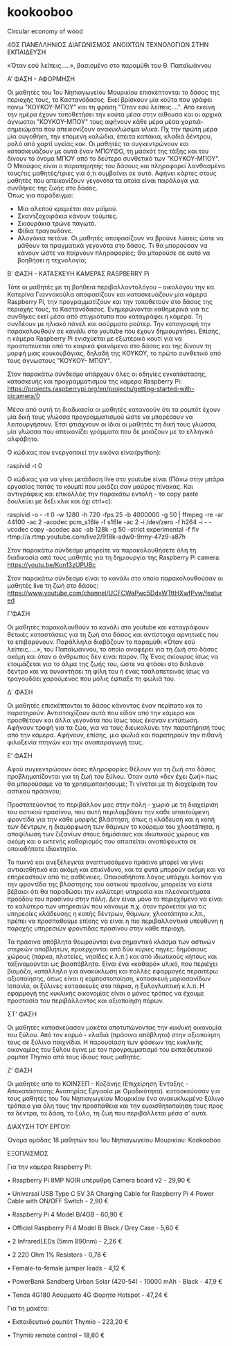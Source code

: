 # kookooboo
Circular economy of wood

4ΟΣ ΠΑΝΕΛΛΗΝΙΟΣ ΔΙΑΓΩΝΙΣΜΟΣ ΑΝΟΙΧΤΩΝ ΤΕΧΝΟΛΟΓΙΩΝ ΣΤΗΝ ΕΚΠΑΙΔΕΥΣΗ



«Όταν εσύ λείπεις…..», 
βασισμένο στο παραμύθι του Θ. Παπαϊωάννου


Α’ ΦΑΣΗ - ΑΦΟΡΜΗΣΗ

Οι μαθητές του 1ου Νηπιαγωγείου Μουρικίου επισκέπτονται το δάσος της περιοχής τους, το Καστανόδασος. Εκεί βρίσκουν μία κούτα που γράφει πάνω "ΚΟΥΚΟΥ-ΜΠΟΥ" και τη φράση "Όταν εσύ λείπεις....". Από εκείνη την ημέρα έχουν τοποθετήσει την κούτα μέσα στην αίθουσα και οι αρχικά άγνωστοι "ΚΟΥΚΟΥ-ΜΠΟΥ" τους αφήνουν κάθε μέρα μέσα χαρτιά-σημειώματα που απεικονίζουν ανακυκλώσιμα υλικά. Πχ την πρώτη μέρα μία αυγοθήκη, την επόμενη καλώδια, έπειτα καπάκια, κλαδιά δέντρου, ρολό από χαρτί υγείας κοκ. Οι μαθητές τα συγκεντρώνουν και κατασκευάζουν με αυτά έναν ΜΠΟΥΦΟ, τη μασκότ της τάξης και του δίνουν το όνομα ΜΠΟΥ από το δεύτερο συνθετικό των "ΚΟΥΚΟΥ-ΜΠΟΥ". 
 Ο Μπούφος είναι ο παρατηρητής του δάσους και πληροφορεί λανθασμένα τους/τις  μαθητές/τριες για ό,τι συμβαίνει σε αυτό. Αφήνει κάρτες στους μαθητές που απεικονίζουν γεγονότα τα οποία είναι παράλογα για συνθήκες της ζωής στο δάσος. 	
 Όπως για παράδειγμα:
- Μία αλεπού κρεμιέται σαν μαϊμού.
- Σκαντζοχοιράκια κάνουν τούμπες.
- Σκιουράκια τρώνε παγωτό.
- Φίδια τραγουδάνε.
- Αλογάκια πετάνε. 
Οι μαθητές αποφασίζουν να βρούνε λύσεις ώστε να μάθουν τα πραγματικά γεγονότα στο δάσος.
Τι θα μπορούσαν να κάνουν ώστε να παίρνουν πληροφορίες;	
Θα μπορούσε σε αυτό να βοηθήσει η τεχνολογία;

Β’ ΦΑΣΗ - ΚΑΤΑΣΚΕΥΗ ΚΑΜΕΡΑΣ RASPBERRY Pi

Τότε οι μαθητές με τη βοήθεια περιβαλλοντολόγου – οικολόγου την κα. Κατερίνα Γιαννακούλα  αποφασίζουν και κατασκευάζουν μία κάμερα Raspberry Pi, την προγραμματίζουν και την τοποθετούν στο δάσος της περιοχής τους, το Καστανόδασος.  Ενημερώνονται καθημερινά για τις συνθήκες εκεί μέσα από στιγμιότυπα που καταγράφει η κάμερα. Τη συνδέουν με ηλιακό πάνελ και ασύρματο ρούτερ. Την καταγραφή την παρακολουθούν σε κανάλι στο youtube που έχουν δημιουργήσει. Επίσης,  η κάμερα Raspberry Pi ενισχύεται με εξωτερικό κουτί για να προστατεύεται από τα καιρικά φαινόμενα στο δάσος και της δίνουν τη μορφή μιας κουκουβάγιας, δηλαδή της ΚΟΥΚΟΥ, το πρώτο συνθετικό από τους άγνωστους "ΚΟΥΚΟΥ- ΜΠΟΥ". 

Στον παρακάτω σύνδεσμο υπάρχουν όλες οι οδηγίες εγκατάστασης, κατασκευής και προγραμματισμού της κάμερα Raspberry Pi:
https://projects.raspberrypi.org/en/projects/getting-started-with-picamera/0

Μέσα από αυτή τη διαδικασία οι μαθητές κατανοούν ότι τα ρομπότ έχουν μία δική τους γλώσσα προγραμματισμού ώστε να μπορέσουν να λειτουργήσουν. Έτσι φτιάχνουν οι ίδιοι οι μαθητές τη δική τους γλώσσα, μία γλώσσα που απεικονίζει γράμματα που δε μοιάζουν με το ελληνικό αλφάβητο.

Ο κώδικας που ενεργοποιεί την εικόνα είναι(python):

raspivid -t 0 


Ο κώδικας για να γίνει μετάδοση live στο youtube είναι (Πάνω στην μπάρα εργασίας πατάς το κουμπί που μοιάζει σαν μαύρος πίνακας. Και αντιγράφεις και επικολλάς την παρακάτω εντολή - το copy paste δουλεύει με δεξι κλικ και όχι  ctrl+c):

raspivid -o - -t 0 -w 1280 -h 720 -fps 25 -b 4000000 -g 50 | ffmpeg -re -ar 44100 -ac 2 -acodec pcm_s16le -f s16le -ac 2 -i /dev/zero -f h264 -i - -vcodec copy -acodec aac -ab 128k -g 50 -strict experimental -f flv rtmp://a.rtmp.youtube.com/live2/918k-adw0-9rmy-47z9-a87h


Στον παρακάτω σύνδεσμο μπορείτε να παρακολουθήσετε όλη τη διαδικασία από τους μαθητές για τη δημιουργία της Raspberry Pi camera:
https://youtu.be/Kon13zUPUBc

Στον παρακάτω σύνδεσμο είναι το κανάλι στο οποίο παρακολουθούσαν οι μαθητές live τη ζωή στο δάσος:
https://www.youtube.com/channel/UCFCWaPwc5DdxWTttHXwfPvw/featured


Γ’ΦΑΣΗ

Οι μαθητές παρακολουθούν το κανάλι στο youtube και καταγράφουν θετικές καταστάσεις για τη ζωή στο δάσος και αντίστοιχα αρνητικές που το επιβαρύνουν. Παράλληλα διαβάζουν το παραμύθι «Όταν εσύ λείπεις…..», του Παπαϊωάννου, το οποίο αναφέρει για τη ζωή στο δάσος ακόμη και όταν ο άνθρωπος δεν είναι παρόν.
Πχ Ένας σκίουρος ίσως να ετοιμάζεται για το άλμα της ζωής του, ώστε να φτάσει στο διπλανό δέντρο και να συναντήσει τη φίλη του ή ένας τσαλαπετεινός ίσως να τραγουδάει χαρούμενος που μόλις έφτιαξε τη φωλιά του. 

Δ΄ ΦΑΣΗ 

Οι μαθητές επισκέπτονται το δάσος κάνοντας έναν περίπατο και το παρατηρούν. Αντιστοιχίζουν αυτά που είδαν από την κάμερα και προσθέτουν και άλλα γεγονότα που ίσως τους έκαναν εντύπωση. Αφήνουν τροφή για τα ζώα, για να τους διευκολύνει την παρατήρησή τους από την κάμερα. Αφήνουν, επίσης, μια φωλιά και παρατηρούν την πιθανή φιλοξενία πτηνών και την αναπαραγωγή τους. 	

Ε’ ΦΑΣΗ

Αφού συγκεντρώσουν όσες πληροφορίες θέλουν για τη ζωή στο δάσος προβληματίζονται για τη ζωή του ξύλου. Όταν αυτό «δεν έχει ζωή» πως θα μπορούσαμε να το χρησιμοποιήσουμε;  Τι γίνεται με τη διαχείριση του αστικού πράσινου; 

Προστατεύοντας το περιβάλλον μας στην πόλη - χωριό με τη διαχείριση του αστικού πρασίνου, που αυτή περιλαμβάνει την κάθε απαιτούμενη φροντίδα για την κάθε μορφής βλάστηση, όπως η κλάδευση και η κοπή των δέντρων, η διαμόρφωση των θάμνων το κούρεμα του χλοοτάπητα, η αποψίλωση των ζιζανίων στους δημόσιους και ιδιωτικούς χώρους και ακόμη και ο εκτενής καθαρισμός που απαιτείται αναπόφευκτα σε οποιαδήποτε ιδιοκτησία.

Το πυκνό και ανεξέλεγκτα αναπτυσσόμενο πράσινο  μπορεί να γίνει αντιαισθητικό και ακόμη και επικίνδυνο, και τα φυτά μπορούν ακόμη και να επηρεαστούν από τις ασθένειες. Οποιοσδήποτε λόγος υπάρχει λοιπόν για την φροντίδα της βλάστησης του αστικού πρασίνου, μπορείτε να είστε βέβαιοι ότι θα παραδώσει την καλύτερη υπηρεσία και πλεονεκτήματα προόδου του πρασίνου στην πόλη. Δεν είναι μόνο το περιεχόμενο να είναι το καλύτερο των υπηρεσιών που κάνουμε π.χ. όταν πρόκειται για τις υπηρεσίες κλάδευσης η κοπής δέντρων, θάμνων, χλοοτάπητα κ.λπ., πρέπει να προσπαθούμε επίσης να είναι η πιο περιβαλλοντικά υπεύθυνη η παροχής υπηρεσιών φροντίδας πρασίνου στην κάθε περιοχή.  

Τα πράσινα απόβλητα θεωρούνται ένα σημαντικό κλάσμα των αστικών στερεών αποβλήτων, προέρχονται από δύο κύριες πηγές: δημόσιους χώρους (πάρκα, πλατείες, νησίδες κ.λ.π.) και από ιδιωτικούς κήπους και ταξινομούνται ως βιοαπόβλητα. Είναι ένα «καθαρό» υλικό, που περιέχει βιομάζα, κατάλληλο για ανακύκλωση και πολλές εφαρμογές περαιτέρω αξιοποίησης, όπως είναι η κομποστοποίηση, κατασκευή μοριοσανίδων Ισπανία, οι ξύλινες κατασκευές στα πάρκα, η ξυλογλυπτική κ.λ.π. Η εφαρμογή της κυκλικής οικονομίας είναι ο μόνος τρόπος να έχουμε προστασία του περιβάλλοντος και αξιοποίηση πόρων. 	

 ΣΤ’ ΦΑΣΗ

Οι μαθητές κατασκεύασαν μακέτα αποτυπώνοντας την κυκλική οικονομία του ξύλου. Από τον κορμό - κλαδιά (πράσινα απόβλητα) στην αξιοποίηση τους σε ξύλινα παιχνίδια. Η παρουσίαση των φάσεων της κυκλικής οικονομίας του ξύλου έγινε  με τον προγραμματισμό του εκπαιδευτικού ρομπότ Thymio από τους ίδιους τους μαθητές.


Ζ’ ΦΑΣΗ

Οι μαθητές  από το ΚΟΙΝΣΕΠ - Κοζάνης (Επιχείρηση Ένταξης - Αποκατάστασης Αναπηρίας Εργασία με Ομαδικότητα).  κατασκεύασαν για τους μαθητές του 1ου Νηπιαγωγείου Μουρικίου ένα ανακυκλωμένο ξύλινο τρόπαιο για όλη τους την προσπάθεια και την ευαισθητοποίηση τους προς τα δέντρα, τα δάση, το ξύλο, τη ζωή που περιβάλλεται μέσα σ’ αυτά. 

ΔΙΑΧΥΣΗ ΤΟΥ ΕΡΓΟΥ: 


Όνομα ομάδας 18 μαθητών του 1ου Νηπιαγωγείου Μουρικίου: Kookooboo



ΕΞΟΠΛΙΣΜΟΣ

Για την κάμερα Raspberry Pi:

•	Raspberry Pi 8MP NOIR υπέρυθρη Camera board v2 - 29,90 €

•	Universal USB Type C 5V 3A Charging Cable for Raspberry Pi 4 Power Cable with ON/OFF Switch - 2,90 €

•	Raspberry Pi 4 Model B/4GB	- 60,90 €

• Official Raspberry Pi 4 Model B Black / Grey Case - 5,60 €

• 2 InfraredLEDs (5mm 890nm) - 2,26 €

• 2  220 Ohm 1% Resistors -	0,78 €

• Female-to-female jumper leads -	4,12 €

• PowerBank Sandberg Urban Solar (420-54) - 10000 mAh - Black -	47,9 €

• Tenda 4G180 Ασύρματο 4G Φορητό Hotspot - 47,24 €

Για τη μακέτα:

•	Εκπαιδευτικό ρομπότ Thymio – 223,20 €

•	Thymio remote control – 18,60 €	








